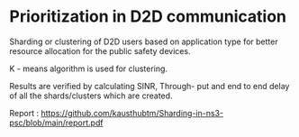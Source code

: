 # Prioritization in D2D communication

Sharding or clustering of D2D users based on application type for better resource allocation for the public safety devices. 

K - means algorithm is used for clustering.

Results are verified by calculating
SINR, Through- put and end to end delay of all the shards/clusters which are created.


Report : https://github.com/kausthubtm/Sharding-in-ns3-psc/blob/main/report.pdf
